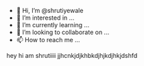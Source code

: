 - 👋 Hi, I’m @shrutiyewale
- 👀 I’m interested in ...
- 🌱 I’m currently learning ...
- 💞️ I’m looking to collaborate on ...
- 📫 How to reach me ...

<!---
shrutiyewale/shrutiyewale is a ✨ special ✨ repository because its `README.md` (this file) appears on your GitHub profile.
You can click the Preview link to take a look at your changes.
--->
hey hi am shrutiiii
jjhcnkjdjkhbkdjhjkdjhkjdshfd
